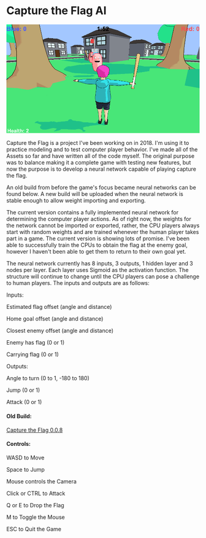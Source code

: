 # Capture the Flag AI


![Capture the Flag sample image](CTFimg.png)


Capture the Flag is a project I've been working on in 2018. I'm using it to practice modeling and to test computer player behavior. I've made all of the Assets so far and have written all of the code myself. The original purpose was to balance making it a complete game with testing new features, but now the purpose is to develop a neural network capable of playing capture the flag.


An old build from before the game's focus became neural networks can be found below. A new build will be uploaded when the neural network is stable enough to allow weight importing and exporting.


The current version contains a fully implemented neural network for determining the computer player actions. As of right now, the weights for the network cannot be imported or exported, rather, the CPU players always start with random weights and are trained whenever the human player takes part in a game. The current version is showing lots of promise. I've been able to successfully train the CPUs to obtain the flag at the enemy goal, however I haven't been able to get them to return to their own goal yet.


The neural network currently has 8 inputs, 3 outputs, 1 hidden layer and 3 nodes per layer. Each layer uses Sigmoid as the activation function. The structure will continue to change until the CPU players can pose a challenge to human players. The inputs and outputs are as follows:


Inputs:

Estimated flag offset (angle and distance)

Home goal offset (angle and distance)

Closest enemy offset (angle and distance)

Enemy has flag (0 or 1)

Carrying flag (0 or 1)


Outputs:

Angle to turn (0 to 1, -180 to 180)

Jump (0 or 1)

Attack (0 or 1)


#### Old Build:

[Capture the Flag 0.0.8](CurrentBuild/CTF_008.zip)


#### Controls:

WASD to Move

Space to Jump

Mouse controls the Camera

Click or CTRL to Attack

Q or E to Drop the Flag

M to Toggle the Mouse

ESC to Quit the Game
